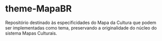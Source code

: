 # theme-MapaBR
Repositório destinado às especificidades do Mapa da Cultura que podem ser implementadas como tema, preservando a originalidade do núcleo do sistema Mapas Culturais.
